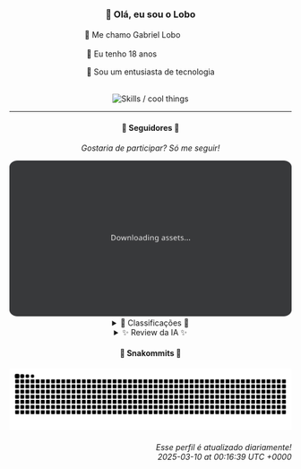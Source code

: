 <div align="center">
  <h3>👋 Olá, eu sou o Lobo</h3>
  
  <p>🐺 Me chamo Gabriel Loboㅤㅤㅤㅤㅤ</p>
  <p>🧔 Eu tenho 18 anosㅤㅤㅤㅤㅤㅤㅤㅤ</p>
  <p>🧠 Sou um entusiasta de tecnologia</p>

  <br/>

  <img width="600" alt="Skills / cool things" src="https://skills-icons.vercel.app/api/icons?i=python,md,html,css,js,github,git,vscode,linux,node,ts,sass,react,vite,vercel,lottie,ionic,capacitor,zustand,framer,firebase,arduino,godot,tailwind,shadcnui,lucide,zorinos,pnpm,reactnative&perline=14" />
</div>

<hr />

<div align="center">
    <h4>👤 Seguidores 👤</h4>
    <p><i>Gostaria de participar? Só me seguir!</i></p>
    <img width="600" src=".github/assets/cards/top3.svg" alt="Top 3 followers contributors (monthly)" />
    <details>
    <summary>🏅 Classificações 🏅</summary>
    <br/>
    <table>
        <thead>
            <tr align="center">
                <th>Posição</th>
                <th>Seguidor</th>
                <th>Contribuições</th>
            </tr>
        </thead>
        <tbody>
            <tr align="center">
                <td>1°</td>
                <td><a href="https://github.com/gustavosett">Gustavo Carvalho</a></td>
                <td>63 ctr.</td>
            </tr>
            <tr align="center">
                <td>2°</td>
                <td><a href="https://github.com/LestterX">LestterX</a></td>
                <td>48 ctr.</td>
            </tr>
            <tr align="center">
                <td>3°</td>
                <td><a href="https://github.com/EvertonMJunior">Everton Marcelino Jr.</a></td>
                <td>47 ctr.</td>
            </tr>
            <tr align="center">
                <td>4°</td>
                <td><a href="https://github.com/Cr-Israel">Carlos Israel</a></td>
                <td>30 ctr.</td>
            </tr>
            <tr align="center">
                <td>5°</td>
                <td><a href="https://github.com/danko-nobre">Danilo Nobre</a></td>
                <td>30 ctr.</td>
            </tr>
            <tr align="center">
                <td>6°</td>
                <td><a href="https://github.com/DeividSouSan">Deivid Souza Santana</a></td>
                <td>24 ctr.</td>
            </tr>
            <tr align="center">
                <td>7°</td>
                <td><a href="https://github.com/LucasATS">Lucas Almeida Tiburtino da Silva</a></td>
                <td>22 ctr.</td>
            </tr>
            <tr align="center">
                <td>8°</td>
                <td><a href="https://github.com/neopromic">NeO - Wesley Souza</a></td>
                <td>22 ctr.</td>
            </tr>
            <tr align="center">
                <td>9°</td>
                <td><a href="https://github.com/wTechnoo">Cézar</a></td>
                <td>17 ctr.</td>
            </tr>
            <tr align="center">
                <td>10°</td>
                <td><a href="https://github.com/luannzin">Luan Fabri</a></td>
                <td>15 ctr.</td>
            </tr>
        </tbody>
    </table>
    </details>
    <details>
    <summary>✨ Review da IA ✨</summary>
    <br/>
    <div align="justify"><p><b>Gustavo Carvalho</b>, ah, o primeiro lugar. Imagino que esteja se sentindo o próprio OpenTelemetry, brilhando tanto que quase ofusca o resto. Quase, porque ainda estamos falando de contribuições, não de solucionar a crise climática. Mas ei, pelo menos você está contribuindo em projetos com nomes que soam importantes. Continue assim, quem sabe um dia você chega lá… a ter um README decente.</p>
<p><b>LestterX</b>, com um portfólio "e sistemas", porque um só é pouco, né? E aquela aplicação que some com os dados depois de algumas horas? Gênio! Quem precisa de persistência quando se tem a efemeridade da genialidade? E o repositório "Readme o' mine"? Meta, conceitual, quase uma obra de arte moderna. Quase. Se arte moderna fosse sinônimo de "não sei o que fazer aqui".</p>
<p><b>Everton Marcelino Jr.</b>, "apaixonado por tecnologia", que clichê! Mas ei, você contribuiu para o TypeORM, então talvez haja alguma substância por trás dessa paixão genérica. Contudo, não se esqueça do seu próprio repositório, aquele com descrição nula. Talvez seja hora de dar uma atençãozinha para ele, ou ele vai começar a achar que você o esqueceu no churrasco da vida.</p>
<p><b>Carlos Israel</b>, engenheiro de software "apaixonado por tecnologia", temos um padrão aqui? Se sua paixão fosse realmente flamejante, talvez seus repositórios não tivessem todos zero estrelas. Mas não se preocupe, a paixão não garante estrelas no GitHub, só no Tinder. E mesmo assim…</p>
<p><b>Danilo Nobre</b>, full-stack, game dev e entusiasta de 3D, a santíssima trindade da procrastinação criativa. Contribuindo em um projeto Moodle de 2014? Nostalgia é bom, mas talvez seja hora de atualizar o currículo, ou você vai acabar preso em um loop infinito de plugins PHP. E quanto aos jogos, Space Wizard Studios? Sério? Achei que estávamos falando de código, não de RPG de mesa mal planejado.</p>
<p><b>Deivid Souza Santana</b>, "apaixonado por desenvolvimento back-end", outro? Será que vocês fazem um curso online de "Como Ser Genérico no GitHub"? Ao menos você está explorando estruturas de dados, o que é um começo. Mas o Taskmaster com 2 estrelas? Parece que suas tarefas não estão sendo tão bem organizadas assim, ou será que ninguém se importa?</p>
<p><b>Lucas Almeida Tiburtino da Silva</b>, dev de sistemas, engenheiro eletricista e fã de IA. Parece que está colecionando diplomas como figurinhas. Mas apenas um repositório recente? E um app de edição de imagem com filtro? Que original! Daqui a pouco vai estar vendendo NFT de macaco no Instagram. Mas ei, pelo menos tem uma estrela. Parabéns, você é quase uma celebridade.</p>
<p><b>NeO - Wesley Souza</b>, "Hello outsider!", sério? Parece um daqueles chatbots dos anos 90. Contribuiu para um projeto com mais de 6000 estrelas? Impressionante! Pena que o resto dos seus repositórios parecem ter sido esquecidos no tempo. Talvez seja hora de dar um <i>upgrade</i> no seu "Hello outsider!" para algo mais… 2025.</p>
<p><b>Cézar</b>, ".NET Developer". Curto, grosso e sem rodeios, assim como suas contribuições. Apenas um repositório, sem descrição e zero estrelas. Parece que alguém precisa urgentemente de um <i>refresh</i> na carreira, ou vai acabar virando peça de museu. Mas ei, pelo menos você é conciso.</p>
<p><b>Luan Fabri</b>, com uma bio que parece ter sido escrita por um demônio com dislexia. "I hate brain"? Bom saber. Contribuições esparsas e repositórios com descrições vagas. Parece que a organização não é seu forte, ou talvez você esteja apenas expressando sua aversão ao cérebro de forma codificada. De qualquer forma, continue assim, quem sabe um dia alguém entenda.</p>
<p><b>Felipe Gueller</b>, bacharel em Sistemas de Informações, parabéns! Agora só falta usar esse diploma para algo além de criar "componentes HTML diversos". E um repositório de aprendizado de HTML e CSS? Sério? Em 2025? Parece que alguém está um pouco atrasado para a festa, ou será que está apenas tentando reviver os anos 90? De qualquer forma, boa sorte com isso.</p>
</div>
    </details>
</div>

<div align="center">
  <h4>🐍 Snakommits 🐍</h4>
    <picture>
      <source media="(prefers-color-scheme: dark)" srcset="https://raw.githubusercontent.com/Lobooooooo14/Lobooooooo14/snake-output/snake-dark.svg">
      <source media="(prefers-color-scheme: light)" srcset="https://raw.githubusercontent.com/Lobooooooo14/Lobooooooo14/snake-output/snake-light.svg">
      <img alt="github contribution grid snake animation" src="https://raw.githubusercontent.com/Lobooooooo14/Lobooooooo14/snake-output/snake-light.svg">
    </picture>
</div>

<h6 align="right">
  Esse perfil é atualizado diariamente!<br/> <i>2025-03-10 at 00:16:39 UTC +0000</i>
<h6>